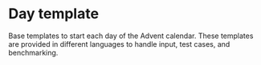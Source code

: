 # Day template

Base templates to start each day of the Advent calendar.
These templates are provided in different languages to handle input, test cases, and benchmarking.
